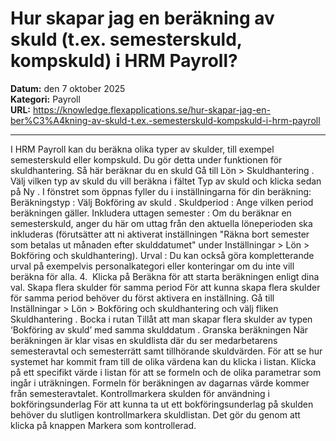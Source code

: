 # Hur skapar jag en beräkning av skuld (t.ex. semesterskuld, kompskuld) i HRM Payroll?

**Datum:** den 7 oktober 2025  
**Kategori:** Payroll  
**URL:** https://knowledge.flexapplications.se/hur-skapar-jag-en-ber%C3%A4kning-av-skuld-t.ex.-semesterskuld-kompskuld-i-hrm-payroll

---

I HRM Payroll kan du beräkna olika typer av skulder, till exempel semesterskuld eller kompskuld. Du gör detta under funktionen för skuldhantering.
Så här beräknar du en skuld
Gå till
Lön > Skuldhantering
.
Välj vilken typ av skuld du vill beräkna i fältet
Typ av skuld
och klicka sedan på
Ny
.
I fönstret som öppnas fyller du i inställningarna för din beräkning:
Beräkningstyp
: Välj
Bokföring av skuld
.
Skuldperiod
: Ange vilken period beräkningen gäller.
Inkludera uttagen semester
: Om du beräknar en semesterskuld, anger du här om uttag från den aktuella löneperioden ska inkluderas (förutsätter att ni aktiverat inställningen "Räkna bort semester som betalas ut månaden efter skulddatumet" under Inställningar > Lön > Bokföring och skuldhantering).
Urval
: Du kan också göra kompletterande urval på exempelvis personalkategori eller konteringar om du inte vill beräkna för alla.
4.  Klicka på
Beräkna
för att starta beräkningen enligt dina val.
Skapa flera skulder för samma period
För att kunna skapa flera skulder för samma period behöver du först aktivera en inställning.
Gå till
Inställningar > Lön > Bokföring och skuldhantering
och välj fliken
Skuldhantering
. Bocka i rutan
Tillåt att man skapar flera skulder av typen ‘Bokföring av skuld’ med samma skulddatum
.
Granska beräkningen
När beräkningen är klar visas en skuldlista där du ser medarbetarens semesteravtal och semesterrätt samt tillhörande skuldvärden. För att se hur systemet har kommit fram till de olika värdena kan du klicka i listan.
Klicka på ett specifikt värde i listan för att se formeln och de olika parametrar som ingår i uträkningen. Formeln för beräkningen av dagarnas värde kommer från semesteravtalet.
Kontrollmarkera skulden för användning i bokföringsunderlag
För att kunna ta ut ett bokföringsunderlag på skulden behöver du slutligen kontrollmarkera skuldlistan. Det gör du genom att klicka på knappen Markera som kontrollerad.
